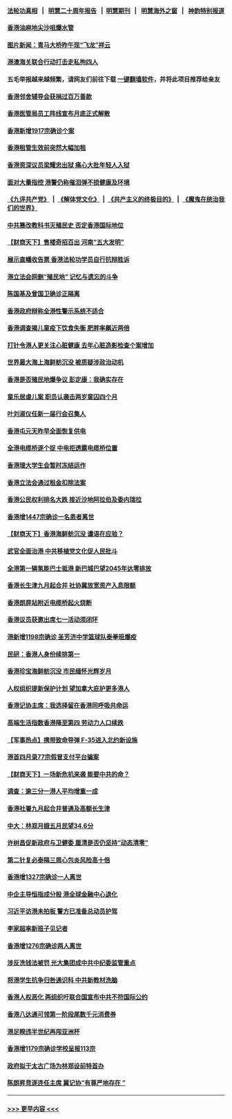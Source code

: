 #### [法轮功真相](https://github.com/gfw-breaker/truth/blob/master/README.md?t=0) &nbsp;&nbsp;|&nbsp;&nbsp; [明慧二十周年报告](https://github.com/gfw-breaker/mh-reports/blob/master/README.md?t=0) &nbsp;&nbsp;|&nbsp;&nbsp;[明慧期刊](https://github.com/gfw-breaker/mh-qikan) &nbsp;&nbsp;|&nbsp;&nbsp; [明慧海外之窗](https://github.com/gfw-breaker/mh-news/blob/master/README.md?t=0) &nbsp;&nbsp;|&nbsp;&nbsp; [神韵特别报道](https://github.com/gfw-breaker/mh-news/blob/master/shenyun.md?t=0)
#### [香港油麻地尖沙咀爆水管](../pages/nsc415/n13768056.md?t=06280250) 
#### [图片新闻：青马大桥昨午现“飞龙”祥云](../pages/nsc415/n13768041.md?t=06280250) 
#### [港澳海关联合行动打击走私拘四人](../pages/nsc415/n13768034.md?t=06280250) 
#### 五毛举报越来越频繁，请网友们前往下载 [一键翻墙软件](https://github.com/gfw-breaker/ssr-accounts)，并将此项目推荐给亲友
#### [香港邻舍辅导会获捐过百万善款](../pages/nsc415/n13768031.md?t=06280250) 
#### [香港医管局员工阵线宣布月底正式解散](../pages/nsc415/n13768028.md?t=06280250) 
#### [香港新增1917宗确诊个案](../pages/nsc415/n13768025.md?t=06280250) 
#### [香港租管生效前突然大幅加租](../pages/nsc415/n13768023.md?t=06280250) 
#### [香港资深议员梁耀忠出狱 痛心大批年轻人入狱](../pages/nsc415/n13767820.md?t=06280250) 
#### [面对大量指控 港警仍称催泪弹不损健康及环境](../pages/nsc415/n13767846.md?t=06280250) 
#### [《九评共产党》](https://github.com/begood0513/9ping.md/blob/master/README.md) &nbsp;|&nbsp; [《解体党文化》](../../../../jtdwh.md/blob/master/README.md)  &nbsp;|&nbsp; [《共产主义的终极目的》](../../../../gczydzjmd.md/blob/master/README.md) &nbsp;|&nbsp; [《魔鬼在统治我们的世界》](../../../../mgztzwmdsj.md/blob/master/README.md) 
#### [中共篡改教科书灭殖民史 否定香港国际地位](../pages/nsc415/n13767369.md?t=06280250) 
#### [【财商天下】售楼奇招百出 河南“五大发明”](../pages/nsc415/n13766878.md?t=06280250) 
#### [展示直幡收告票 香港法轮功学员自行抗辩胜诉](../pages/nsc415/n13766813.md?t=06280250) 
#### [港立法会网删“殖民地” 记忆与遗忘的斗争](../pages/nsc415/n13766371.md?t=06280250) 
#### [陈国基及曾国卫确诊正隔离](../pages/nsc415/n13766321.md?t=06280250) 
#### [香港政府辩称全港性警示系统不适合](../pages/nsc415/n13766309.md?t=06280250) 
#### [香港调查揭儿童疫下饮食失衡 肥胖率飙近两倍](../pages/nsc415/n13766278.md?t=06280250) 
#### [打针令港人更关注心脏健康 去年心脏造影检查个案增加](../pages/nsc415/n13766273.md?t=06280250) 
#### [世界最大海上海鲜舫沉没 被质疑涉政治动机](../pages/nsc415/n13766016.md?t=06280250) 
#### [香港是否殖民地爆争议 彭定康：我确实存在](../pages/nsc415/n13765710.md?t=06280250) 
#### [童乐居虐儿案 职员认袭击两岁童囚四个月](../pages/nsc415/n13765556.md?t=06280250) 
#### [叶刘淑仪任新一届行会召集人](../pages/nsc415/n13765548.md?t=06280250) 
#### [香港屯元天昨早全面恢复供电](../pages/nsc415/n13765543.md?t=06280250) 
#### [全港电缆桥逐个捉 中电拒透露电缆桥位置](../pages/nsc415/n13765536.md?t=06280250) 
#### [香港理大学生会暂时冻结运作](../pages/nsc415/n13765520.md?t=06280250) 
#### [香港立法会通过租金扣除法案](../pages/nsc415/n13765517.md?t=06280250) 
#### [香港公民权利排名大跌 接近沙地阿拉伯及委内瑞拉](../pages/nsc415/n13765512.md?t=06280250) 
#### [香港增1447宗确诊一名患者离世](../pages/nsc415/n13765500.md?t=06280250) 
#### [【财商天下】香港海鲜舫沉没 谶语在应验？](../pages/nsc415/n13765316.md?t=06280250) 
#### [武官全面治港 中共移植党文化促人民批斗](../pages/nsc415/n13765259.md?t=06280250) 
#### [全港第一辆氢能巴士抵港 新巴城巴望2045年达零排放](../pages/nsc415/n13764681.md?t=06280250) 
#### [香港长生津九月起合并 社协冀放宽资产入息限额](../pages/nsc415/n13764671.md?t=06280250) 
#### [香港朗屏站附近电缆桥起火烧断](../pages/nsc415/n13764666.md?t=06280250) 
#### [香港议员获邀出席七一活动须闭环](../pages/nsc415/n13764651.md?t=06280250) 
#### [港新增1198宗确诊 圣芳济中学篮球队泰拳班爆疫](../pages/nsc415/n13764634.md?t=06280250) 
#### [民研：香港人身份续排第一](../pages/nsc415/n13764626.md?t=06280250) 
#### [香港珍宝海鲜舫沉没 市民缅怀光辉岁月](../pages/nsc415/n13764467.md?t=06280250) 
#### [人权组织提新保护计划 望加拿大庇护更多港人](../pages/nsc415/n13764451.md?t=06280250) 
#### [香港记协主席：我选择留在香港同呼吸共命运](../pages/nsc415/n13764447.md?t=06280250) 
#### [高端生活指数香港降至第四 劳动力人口续跌](../pages/nsc415/n13764441.md?t=06280250) 
#### [【军事热点】携带致命导弹 F-35进入北约新设施](../pages/nsc415/n13763641.md?t=06280250) 
#### [港首四月录77宗假冒支付平台骗案](../pages/nsc415/n13763830.md?t=06280250) 
#### [【财商天下】一场新危机来袭 能要中共的命？](../pages/nsc415/n13763617.md?t=06280250) 
#### [调查：逾三分一港人平均增重一成](../pages/nsc415/n13763829.md?t=06280250) 
#### [香港社署九月起合并普通及高额长生津](../pages/nsc415/n13763827.md?t=06280250) 
#### [中大：林郑月娥五月民望34.6分](../pages/nsc415/n13763822.md?t=06280250) 
#### [许树昌促新政府与卫健委 厘清是否仍坚持“动态清零”](../pages/nsc415/n13763814.md?t=06280250) 
#### [第二针复必泰隔三周心包炎风险高十倍](../pages/nsc415/n13763797.md?t=06280250) 
#### [香港增1327宗确诊一人离世](../pages/nsc415/n13763787.md?t=06280250) 
#### [中企主导恒指成分股 港全球金融中心退化](../pages/nsc415/n13763111.md?t=06280250) 
#### [习近平访港未拍板 警方已准备总动员护驾](../pages/nsc415/n13763095.md?t=06280250) 
#### [李家超率新班子见记者](../pages/nsc415/n13763072.md?t=06280250) 
#### [香港增1276宗确诊两人离世](../pages/nsc415/n13763052.md?t=06280250) 
#### [涉反洗钱法被罚 光大集团成中共中纪委监管重点](../pages/nsc415/n13762920.md?t=06280250) 
#### [将港学生抗争归咎通识科 中共新教材洗脑](../pages/nsc415/n13762382.md?t=06280250) 
#### [香港人权恶化 两组织吁联合国宣布中共不符国际公约](../pages/nsc415/n13762176.md?t=06280250) 
#### [香港八达通可领第一阶段尾数千元消费券](../pages/nsc415/n13761299.md?t=06280250) 
#### [港足睽违半世纪再闯亚洲杯](../pages/nsc415/n13761292.md?t=06280250) 
#### [香港增1179宗确诊学校呈报113宗](../pages/nsc415/n13761288.md?t=06280250) 
#### [政府拟于太古广场为林郑设前特首办](../pages/nsc415/n13761281.md?t=06280250) 
#### [陈朗昇竞逐连任主席 冀记协“有尊严地存在 ”](../pages/nsc415/n13761266.md?t=06280250) 

----
#### [ >>> 更早内容 <<< ](../indexes/nsc415-earlier.md)
